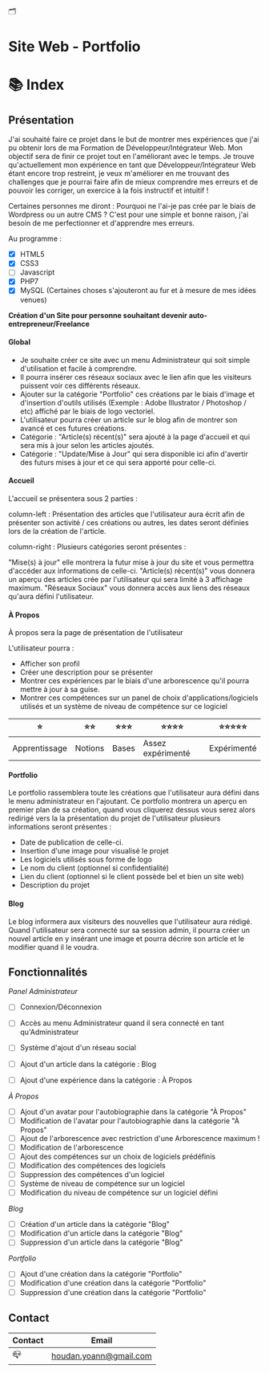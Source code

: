 🗂 
# Site Web - Portfolio

# 📚 Index

## Présentation 

J'ai souhaité faire ce projet dans le but de montrer mes expériences que j'ai pu obtenir lors de ma Formation de Développeur/Intégrateur Web.
Mon objectif sera de finir ce projet tout en l'améliorant avec le temps.
Je trouve qu'actuellement mon expérience en tant que Développeur/Intégrateur Web étant encore trop restreint, je veux m'améliorer en me trouvant des challenges que je pourrai faire afin de mieux comprendre mes erreurs et de pouvoir les corriger, un exercice à la fois instructif et intuitif !

Certaines personnes me diront : Pourquoi ne l'ai-je pas crée par le biais de Wordpress ou un autre CMS ? C'est pour une simple et bonne raison, j'ai besoin de me perfectionner et d'apprendre mes erreurs. 

Au programme : 
- [x] HTML5
- [x] CSS3
- [ ] Javascript
- [x] PHP7
- [x] MySQL
(Certaines choses s'ajouteront au fur et à mesure de mes idées venues)

**Création d'un Site pour personne souhaitant devenir auto-entrepreneur/Freelance**

#### Global
- Je souhaite créer ce site avec un menu Administrateur qui soit simple d'utilisation et facile à comprendre.
- Il pourra insérer ces réseaux sociaux avec le lien afin que les visiteurs puissent voir ces différents réseaux.
- Ajouter sur la catégorie "Portfolio" ces créations par le biais d'image et d'insertion d'outils utilisés (Exemple : Adobe Illustrator / Photoshop / etc) affiché par le biais de logo vectoriel.
- L'utilisateur pourra créer un article sur le blog afin de montrer son avancé et ces futures créations.
- Catégorie : "Article(s) récent(s)" sera ajouté à la page d'accueil et qui sera mis à jour selon les articles ajoutés.
- Catégorie : "Update/Mise à Jour" qui sera disponible ici afin d'avertir des futurs mises à jour et ce qui sera apporté pour celle-ci.


#### Accueil

L'accueil se présentera sous 2 parties : 

column-left   : Présentation des articles que l'utilisateur aura écrit afin de présenter son activité / ces créations ou autres, les dates seront définies lors de la création de l'article.

column-right  : Plusieurs catégories seront présentes : 

"Mise(s) à jour" elle montrera la futur mise à jour du site et vous permettra d'accéder aux informations de celle-ci.
"Article(s) récent(s)" vous donnera un aperçu des articles crée par l'utilisateur qui sera limité à 3 affichage maximum.
"Réseaux Sociaux" vous donnera accès aux liens des réseaux qu'aura défini l'utilisateur.

#### À Propos

À propos sera la page de présentation de l'utilisateur

L'utilisateur pourra : 

- Afficher son profil 
- Créer une description pour se présenter
- Montrer ces expériences par le biais d'une arborescence qu'il pourra mettre à jour à sa guise.
- Montrer ces compétences sur un panel de choix d'applications/logiciels utilisés et un système de niveau de compétence sur ce logiciel

⭐ | ⭐⭐ | ⭐⭐⭐ | ⭐⭐⭐⭐ | ⭐⭐⭐⭐⭐
------------ | ------------- | ------------- | ------------- | -------------
Apprentissage | Notions | Bases | Assez expérimenté | Expérimenté


#### Portfolio

Le portfolio rassemblera toute les créations que l'utilisateur aura défini dans le menu administrateur en l'ajoutant.
Ce portfolio montrera un aperçu en premier plan de sa création, quand vous cliquerez dessus vous serez alors redirigé vers la la présentation du projet de l'utilisateur plusieurs informations seront présentes :
- Date de publication de celle-ci.
- Insertion d'une image pour visualisé le projet
- Les logiciels utilisés sous forme de logo
- Le nom du client (optionnel si confidentialité)
- Lien du client (optionnel si le client possède bel et bien un site web)
- Description du projet

#### Blog

Le blog informera aux visiteurs des nouvelles que l'utilisateur aura rédigé.
Quand l'utilisateur sera connecté sur sa session admin, il pourra créer un nouvel article en y insérant une image et pourra décrire son article et le modifier quand il le voudra.


## Fonctionnalités

*Panel Administrateur*
- [ ] Connexion/Déconnexion
- [ ] Accès au menu Administrateur quand il sera connecté en tant qu'Administrateur
- [ ] Système d'ajout d'un réseau social
- [ ] Ajout d'un article dans la catégorie : Blog
- [ ] Ajout d'une expérience dans la catégorie : À Propos


*À Propos*
- [ ] Ajout d'un avatar pour l'autobiographie dans la catégorie "À Propos"
- [ ] Modification de l'avatar pour l'autobiographie dans la catégorie "À Propos"
- [ ] Ajout de l'arborescence avec restriction d'une Arborescence maximum !
- [ ] Modification de l'arborescence
- [ ] Ajout des compétences sur un choix de logiciels prédéfinis
- [ ] Modification des compétences des logiciels
- [ ] Suppression des compétences d'un logiciel
- [ ] Système de niveau de compétence sur un logiciel
- [ ] Modification du niveau de compétence sur un logiciel défini

*Blog*
- [ ] Création d'un article dans la catégorie "Blog"
- [ ] Modification d'un article dans la catégorie "Blog"
- [ ] Suppression d'un article dans la catégorie "Blog"

*Portfolio*
- [ ] Ajout d'une création dans la catégorie "Portfolio"
- [ ] Modification d'une création dans la catégorie "Portfolio"
- [ ] Suppression d'une création dans la catégorie "Portfolio"

## Contact 

Contact | Email
------------ | -------------
📪 | houdan.yoann@gmail.com
